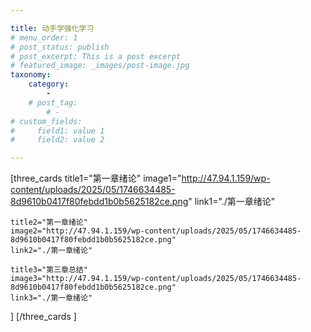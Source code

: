 ```yaml
---

title: 动手学强化学习
# menu_order: 1
# post_status: publish
# post_excerpt: This is a post excerpt
# featured_image: _images/post-image.jpg
taxonomy:
    category:
        - 
    # post_tag:
        # - 
# custom_fields:
#     field1: value 1
#     field2: value 2

---
```

[three_cards
    title1="第一章绪论"
    image1="http://47.94.1.159/wp-content/uploads/2025/05/1746634485-8d9610b0417f80febdd1b0b5625182ce.png"
    link1="./第一章绪论"

    title2="第一章绪论" 
    image2="http://47.94.1.159/wp-content/uploads/2025/05/1746634485-8d9610b0417f80febdd1b0b5625182ce.png"
    link2="./第一章绪论"

    title3="第三章总结" 
    image3="http://47.94.1.159/wp-content/uploads/2025/05/1746634485-8d9610b0417f80febdd1b0b5625182ce.png"
    link3="./第一章绪论"
]
[/three_cards ]
<!-- [showcard icon="fa-regular fa-bookmark" title="第一章绪论" img="http://47.94.1.159/wp-content/uploads/2025/05/1746634485-8d9610b0417f80febdd1b0b5625182ce.png" color="#cce1eb"]./第一章绪论[/showcard]

[showcard icon="fa-regular fa-bookmark" title="第一章绪论" img="http://47.94.1.159/wp-content/uploads/2025/05/1746634485-8d9610b0417f80febdd1b0b5625182ce.png" color="#cce1eb"]./第一章绪论[/showcard]

[showcard icon="fa-regular fa-bookmark" title="第一章绪论" img="http://47.94.1.159/wp-content/uploads/2025/05/1746634485-8d9610b0417f80febdd1b0b5625182ce.png" color="#cce1eb"]./第一章绪论[/showcard] -->
